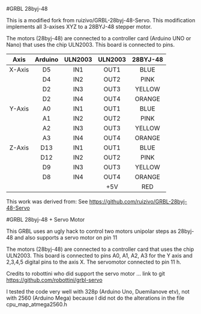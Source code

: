 #GRBL 28byj-48

This is a modified fork from ruizivo/GRBL-28byj-48-Servo.  This modification implements all 3-axises XYZ to a 28BYJ-48 stepper motor.

The motors (28byj-48) are connected to a controller card (Arduino UNO or Nano) that uses the chip ULN2003. This board is connected to pins.

| Axis       | Arduino      |ULN2003|ULN2003|28BYJ-48|
|:----------:|:------------:|:-----:|:-----:|:------:|
| X-Axis     |      D5      |IN1    |OUT1   |BLUE    |
|            |      D4      |IN2    |OUT2   |PINK    |
|            |      D2      |IN3    |OUT3   |YELLOW  |
|            |      D2      |IN4    |OUT4   |ORANGE  |
| Y-Axis     |      A0      |IN1    |OUT1   |BLUE    |
|            |      A1      |IN2    |OUT2   |PINK    |
|            |      A2      |IN3    |OUT3   |YELLOW  |
|            |      A3      |IN4    |OUT4   |ORANGE  |
| Z-Axis     |      D13     |IN1    |OUT1   |BLUE    |
|            |      D12     |IN2    |OUT2   |PINK    |
|            |      D9      |IN3    |OUT3   |YELLOW  |
|            |      D8      |IN4    |OUT4   |ORANGE  |
|            |              |       |+5V    |RED     |


This work was derived from:
See https://github.com/ruizivo/GRBL-28byj-48-Servo

#GRBL 28byj-48 + Servo Motor

This GRBL uses an ugly hack to control two motors unipolar steps as 28byj-48 and also supports a servo motor on pin 11

The motors (28byj-48) are connected to a controller card that uses the chip ULN2003. This board is connected to pins A0, A1, A2, A3 for the Y axis and 2,3,4,5 digital pins to the axis X. The servomotor connected to pin 11 h.

Credits to robottini who did support the servo motor ... link to git https://github.com/robottini/grbl-servo

I tested the code very well with 328p (Arduino Uno, Duemilanove etv), not with 2560 (Arduino Mega) because I did not do the alterations in the file cpu_map_atmega2560.h



